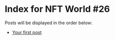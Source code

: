 # Index for NFT World #26
Posts will be displayed in the order below:

- [Your first post](./001-first.md)

